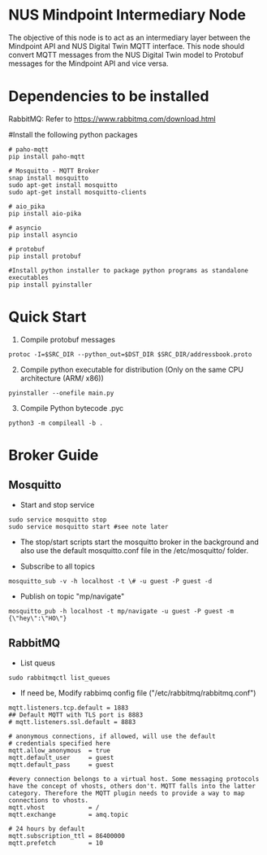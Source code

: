 # NUS Mindpoint Intermediary Node

The objective of this node is to act as an intermediary layer between the Mindpoint API and NUS Digital Twin MQTT interface.
This node should convert MQTT messages from the NUS Digital Twin model to Protobuf messages for the Mindpoint API and vice versa.

# Dependencies to be installed

RabbitMQ: Refer to https://www.rabbitmq.com/download.html


#Install the following python packages
```
# paho-mqtt
pip install paho-mqtt

# Mosquitto - MQTT Broker
snap install mosquitto
sudo apt-get install mosquitto
sudo apt-get install mosquitto-clients

# aio_pika
pip install aio-pika

# asyncio
pip install asyncio

# protobuf
pip install protobuf

#Install python installer to package python programs as standalone executables
pip install pyinstaller
```

# Quick Start

1. Compile protobuf messages
```
protoc -I=$SRC_DIR --python_out=$DST_DIR $SRC_DIR/addressbook.proto
```

2. Compile python executable for distribution (Only on the same CPU architecture (ARM/ x86))
```
pyinstaller --onefile main.py
```

3. Compile Python bytecode .pyc
```
python3 -m compileall -b .
```

# Broker Guide
## Mosquitto

- Start and stop service
```
sudo service mosquitto stop
sudo service mosquitto start #see note later
```

- The stop/start scripts start the mosquitto broker in the background and also use the default mosquitto.conf file in the /etc/mosquitto/ folder.

- Subscribe to all topics
```
mosquitto_sub -v -h localhost -t \# -u guest -P guest -d
```

- Publish on topic "mp/navigate"
```
mosquitto_pub -h localhost -t mp/navigate -u guest -P guest -m {\"hey\":\"HO\"} 
```

## RabbitMQ 

- List queus
```
sudo rabbitmqctl list_queues
```


- If need be, Modify rabbimq config file ("/etc/rabbitmq/rabbitmq.conf")
```
mqtt.listeners.tcp.default = 1883
## Default MQTT with TLS port is 8883
# mqtt.listeners.ssl.default = 8883

# anonymous connections, if allowed, will use the default
# credentials specified here
mqtt.allow_anonymous  = true
mqtt.default_user     = guest
mqtt.default_pass     = guest

#every connection belongs to a virtual host. Some messaging protocols have the concept of vhosts, others don't. MQTT falls into the latter category. Therefore the MQTT plugin needs to provide a way to map connections to vhosts.
mqtt.vhost            = /
mqtt.exchange         = amq.topic

# 24 hours by default
mqtt.subscription_ttl = 86400000
mqtt.prefetch         = 10

```
